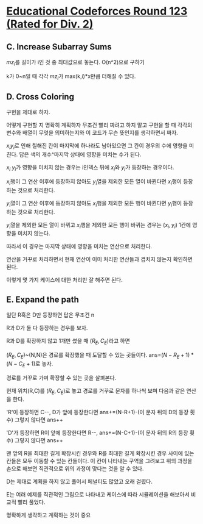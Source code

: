 # [Educational Codeforces Round 123 (Rated for Div. 2)](https://codeforces.com/contest/1644)

## C. Increase Subarray Sums

$mz_i$를 길이가 i인 것 중 최대값으로 놓는다. O(n^2)으로 구하기

k가 0~n일 때 각각 $mz_i$가 max(k,i)*x만큼 더해질 수 있다.

## D. Cross Coloring

구현을 제대로 하자.

어떻게 구현할 지 명확히 계획하자
무조건 빨리 짜려고 하지 말고 구현을 할 때 각각의 변수와 배열이 무엇을 의미하는지와 이 코드가 무슨 뜻인지를 생각하면서 짜자.

$x_i y_i$로 인해 칠해진 칸이 마지막에 하나라도 남아있으면 그 칸이 경우의 수에 영향을 미친다.
답은 색의 개수^마지막 상태에 영향을 미치는 수가 된다.

$x_i$ $y_i$가 영향을 미치지 않는 경우는 i인덱스 뒤에 $x_i$와 $y_i$가 등장하는 경우이다.

$x_i$행이 그 연산 이후에  등장하지 않아도 $y_i$열을 제외한 모든 열이 바뀐다면 $x_i$행이 등장하는 것으로 처리한다.

$y_i$열이 그 연산 이후에 등장하지 않아도 $x_i$행을 제외한 모든 행이 바뀐다면 $y_i$행이 등장하는 것으로 처리한다.

$y_i$열을 제외한 모든 열이 바뀌고 $x_i$행을 제외한 모든 행이 바뀌는 경우는 $(x_i,y_i)$ 1칸에 영향을 미치지 않는다.

따라서 이 경우는 마지막 상태에 영향을 미치는 연산으로 처리한다.

연산을 거꾸로 처리하면서 현재 연산이 이미 처리한 연산들과 겹치지 않는지 확인하면 된다.

이렇게 몇 가지 케이스에 대한 처리만 잘 해주면 된다.

## E. Expand the path

일단 R혹은 D만 등장하면 답은 무조건 n

R과 D가 둘 다 등장하는 경우를 보자.

R과 D를 확장하지 않고 1개만 썼을 때 $(R_E,C_E)$라고 하면

$(R_E,C_E)$~(N,N)은 경로를 확장했을 때 도달할 수 있는 곳들이다. ans=$(N-R_E+1)*(N-C_E+1)$로 놓자.

경로를 거꾸로 가며 확장할 수 있는 곳을 살펴본다.

현재 위치(R,C)를 $(R_E,C_E)$로 놓고 경로를 거꾸로 문자를 하나씩 보며 다음과 같은 연산을 한다.

'R'이 등장하면
C--, 
	D가 앞에 등장한다면 ans+=(N-R+1)-(이 문자 뒤의 D의 등장 횟수)
	그렇지 않다면 ans++

'D'가 등장하면 
	R이 앞에 등장한다면 R--, ans+=(N-C+1)-(이 문자 뒤의 R의 등장 횟수)
	그렇지 않다면 ans++

맨 앞의 R을 최대한 길게 확장시킨 경우와 R를 최대한 길게 확장시킨 경우 사이에 있는 칸들은 모두 이동할 수 있는 칸들이다.
이 칸이 나타내는 구역을 그려보고 위의 과정을 손으로 해보면 직관적으로 위의 과정이 맞다는 것을 알 수 있다.



D는 제대로 계획을 하지 않고 풀어서 페널티도 많았고 오래 걸렸다.

E는 여러 예제를 직관적인 그림으로 나타내고 케이스에 따라 시뮬레이션을 해보아서 비교적 빨리 풀었다.

명확하게 생각하고 계획하는 것이 중요